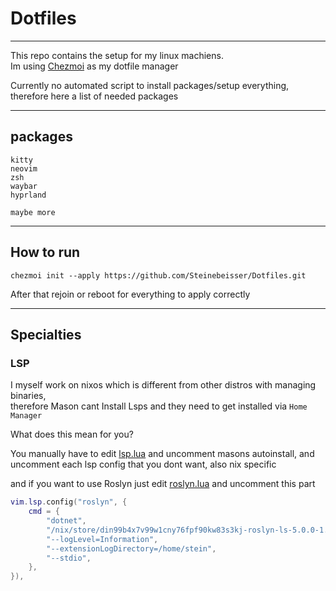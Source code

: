 # Dotfiles

---

This repo contains the setup for my linux machiens. \
Im using [Chezmoi](https://www.chezmoi.io) as my dotfile manager

Currently no automated script to install packages/setup everything, therefore here a list of needed packages

---

## packages

```
kitty
neovim
zsh
waybar
hyprland

maybe more
```

---

## How to run

```
chezmoi init --apply https://github.com/Steinebeisser/Dotfiles.git
```

After that rejoin or reboot for everything to apply correctly

---

## Specialties

### LSP

I myself work on nixos which is different from other distros with managing binaries, \
therefore Mason cant Install Lsps and they need to get installed via `Home Manager`

What does this mean for you?

You manually have to edit [lsp.lua](./dot_config/nvim/lua/plugins/lsp.lua) and uncomment masons autoinstall, and uncomment each lsp config that you dont want, also nix specific

and if you want to use Roslyn just edit [roslyn.lua](./dot_config/nvim/lua/plugins/roslyn.lua) and uncomment this part 
```lua
vim.lsp.config("roslyn", {
    cmd = {
        "dotnet",
        "/nix/store/din99b4x7v99w1cny76fpf90kw83s3kj-roslyn-ls-5.0.0-1.25312.6/lib/roslyn-ls/Microsoft.CodeAnalysis.LanguageServer.dll",
        "--logLevel=Information",
        "--extensionLogDirectory=/home/stein",
        "--stdio",
    },
}),
```
